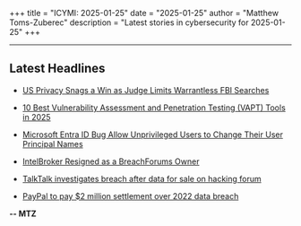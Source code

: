 +++
title = "ICYMI: 2025-01-25"
date = "2025-01-25"
author = "Matthew Toms-Zuberec"
description = "Latest stories in cybersecurity for 2025-01-25"
+++

---------------------------------------------------------------------------
## Latest Headlines
- [US Privacy Snags a Win as Judge Limits Warrantless FBI Searches](https://www.wired.com/story/section-702-fbi-searches-unconstitutional/)

- [10 Best Vulnerability Assessment and Penetration Testing (VAPT) Tools in 2025](https://cybersecuritynews.com/best-vapt-tools/)

- [Microsoft Entra ID Bug Allow Unprivileged Users to Change Their User Principal Names](https://cybersecuritynews.com/microsoft-accidently-allow-unprivileged-users-to-change-their-user-principal-names-in-entra-id/)

- [IntelBroker Resigned as a BreachForums Owner](https://cybersecuritynews.com/intelbroker-resigned-as-a-breachforums-owner/)

- [TalkTalk investigates breach after data for sale on hacking forum](https://www.bleepingcomputer.com/news/security/talktalk-investigates-breach-after-data-for-sale-on-hacking-forum/)

- [PayPal to pay $2 million settlement over 2022 data breach](https://www.bleepingcomputer.com/news/security/paypal-to-pay-2-million-settlement-over-2022-data-breach/)

**-- MTZ**